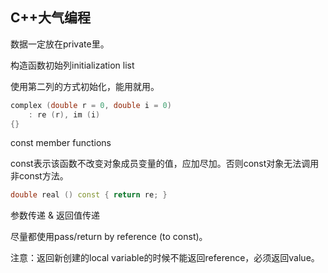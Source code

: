 ## C++大气编程

数据一定放在private里。



构造函数初始列initialization list

使用第二列的方式初始化，能用就用。

```c++
complex (double r = 0, double i = 0)
    : re (r), im (i)
{}
```



const member functions

const表示该函数不改变对象成员变量的值，应加尽加。否则const对象无法调用非const方法。

```cpp
double real () const { return re; }
```



参数传递 & 返回值传递

尽量都使用pass/return by reference (to const)。

注意：返回新创建的local variable的时候不能返回reference，必须返回value。